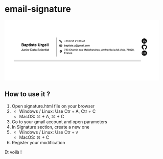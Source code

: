 # email-signature

<img src="email-signature.png">

## How to use it ?

1. Open signature.html file on your browser
2. * Windows / Linux: Use Ctr + A, Ctr + C
   * MacOS: ⌘ + A, ⌘ + C
3. Go to your gmail account and open parameters
4. In Signature section, create a new one
5. * Windows / Linux: Use Ctr + v
   * MacOS: ⌘ + C
6. Register your modification

Et voilà !